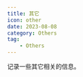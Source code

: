 ```yaml
---
title: 其它
icon: other
date: 2023-08-08
category: Others
tag:
    - Others
---
```


记录一些其它相关的信息。

<!-- more -->
